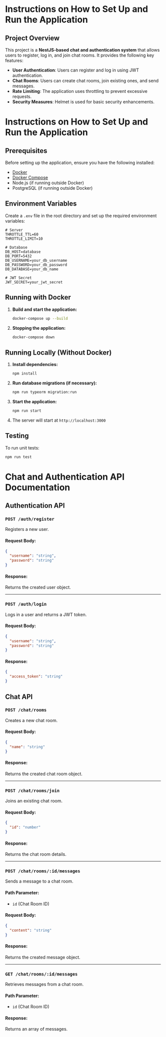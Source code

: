 # Instructions on How to Set Up and Run the Application

## Project Overview
This project is a **NestJS-based chat and authentication system** that allows users to register, log in, and join chat rooms. It provides the following key features:
- **User Authentication**: Users can register and log in using JWT authentication.
- **Chat Rooms**: Users can create chat rooms, join existing ones, and send messages.
- **Rate Limiting**: The application uses throttling to prevent excessive requests.
- **Security Measures**: Helmet is used for basic security enhancements.

# Instructions on How to Set Up and Run the Application

## Prerequisites
Before setting up the application, ensure you have the following installed:
- [Docker](https://www.docker.com/get-started)
- [Docker Compose](https://docs.docker.com/compose/install/)
- Node.js (if running outside Docker)
- PostgreSQL (if running outside Docker)

## Environment Variables
Create a `.env` file in the root directory and set up the required environment variables:

```env
# Server
THROTTLE_TTL=60
THROTTLE_LIMIT=10

# Database
DB_HOST=database
DB_PORT=5432
DB_USERNAME=your_db_username
DB_PASSWORD=your_db_password
DB_DATABASE=your_db_name

# JWT Secret
JWT_SECRET=your_jwt_secret
```

## Running with Docker
1. **Build and start the application:**
   ```sh
   docker-compose up --build
   ```

2. **Stopping the application:**
   ```sh
   docker-compose down
   ```

## Running Locally (Without Docker)
1. **Install dependencies:**
   ```sh
   npm install
   ```

2. **Run database migrations (if necessary):**
   ```sh
   npm run typeorm migration:run
   ```

3. **Start the application:**
   ```sh
   npm run start
   ```

4. The server will start at `http://localhost:3000`

## Testing
To run unit tests:
```sh
npm run test
```


# Chat and Authentication API Documentation

## Authentication API

### `POST /auth/register`
Registers a new user.

#### Request Body:
```json
{
  "username": "string",
  "password": "string"
}
```
#### Response:
Returns the created user object.

---

### `POST /auth/login`
Logs in a user and returns a JWT token.

#### Request Body:
```json
{
  "username": "string",
  "password": "string"
}
```
#### Response:
```json
{
  "access_token": "string"
}
```

## Chat API

### `POST /chat/rooms`
Creates a new chat room.

#### Request Body:
```json
{
  "name": "string"
}
```
#### Response:
Returns the created chat room object.

---

### `POST /chat/rooms/join`
Joins an existing chat room.

#### Request Body:
```json
{
  "id": "number"
}
```
#### Response:
Returns the chat room details.

---

### `POST /chat/rooms/:id/messages`
Sends a message to a chat room.

#### Path Parameter:
- `id` (Chat Room ID)

#### Request Body:
```json
{
  "content": "string"
}
```
#### Response:
Returns the created message object.

---

### `GET /chat/rooms/:id/messages`
Retrieves messages from a chat room.

#### Path Parameter:
- `id` (Chat Room ID)

#### Response:
Returns an array of messages.

